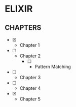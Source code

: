 # ELIXIR
## CHAPTERS
- [x] - Chapter 1
- [ ] - Chapter 2
    - [ ] - Pattern Matching
- [ ] - Chapter 3
- [ ] - Chapter 4
- [x] - Chapter 5